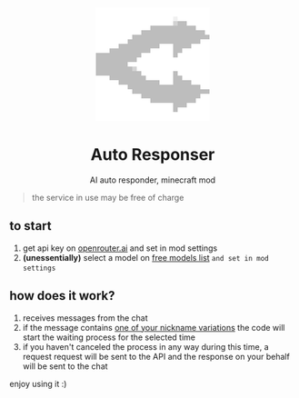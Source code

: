 <div align="center">

<img src="src/main/resources/assets/responser/openrouter_icon.png" alt="openrouter.ai logo" width="200" height="200">

# Auto Responser
AI auto responder, minecraft mod

</div>

> the service in use may be free of charge

## to start

1. get api key on [openrouter.ai](https://openrouter.ai/settings/keys) and set in mod settings
2. **(unessentially)** select a model on [free models list](https://openrouter.ai/models?max_price=0) `and set in mod settings`

## how does it work?

1. receives messages from the chat
2. if the message contains [one of your nickname variations](src/client/java/com/responser/utils/MentionChecker.java) the code will start the waiting process for the selected time
3. if you haven't canceled the process in any way during this time, a request request will be sent to the API and the response on your behalf will be sent to the chat

enjoy using it :)